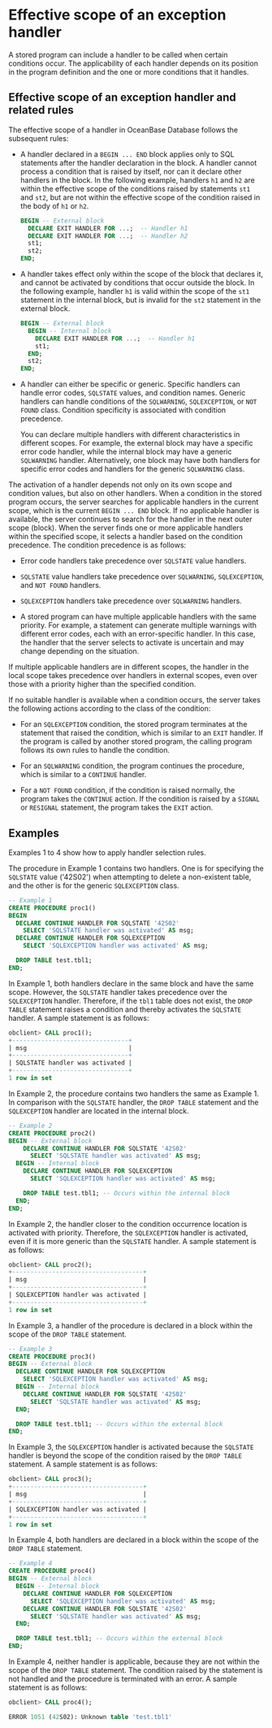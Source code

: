 # Effective scope of an exception handler

A stored program can include a handler to be called when certain conditions occur. The applicability of each handler depends on its position in the program definition and the one or more conditions that it handles.

## Effective scope of an exception handler and related rules

The effective scope of a handler in OceanBase Database follows the subsequent rules:

* A handler declared in a `BEGIN ... END` block applies only to SQL statements after the handler declaration in the block. A handler cannot process a condition that is raised by itself, nor can it declare other handlers in the block. In the following example, handlers `h1` and `h2` are within the effective scope of the conditions raised by statements `st1` and `st2`, but are not within the effective scope of the condition raised in the body of `h1` or `h2`.

   ```sql
   BEGIN -- External block
     DECLARE EXIT HANDLER FOR ...;  -- Handler h1
     DECLARE EXIT HANDLER FOR ...;  -- Handler h2
     st1;
     st2;
   END;
   ```


* A handler takes effect only within the scope of the block that declares it, and cannot be activated by conditions that occur outside the block. In the following example, handler `h1` is valid within the scope of the `st1` statement in the internal block, but is invalid for the `st2` statement in the external block.

   ```sql
   BEGIN -- External block
     BEGIN -- Internal block
       DECLARE EXIT HANDLER FOR ...;  -- Handler h1
       st1;
     END;
     st2;
   END;
   ```


* A handler can either be specific or generic. Specific handlers can handle error codes, `SQLSTATE` values, and condition names. Generic handlers can handle conditions of the `SQLWARNING`, `SQLEXCEPTION`, or `NOT FOUND` class. Condition specificity is associated with condition precedence.

   You can declare multiple handlers with different characteristics in different scopes. For example, the external block may have a specific error code handler, while the internal block may have a generic `SQLWARNING` handler. Alternatively, one block may have both handlers for specific error codes and handlers for the generic `SQLWARNING` class.


The activation of a handler depends not only on its own scope and condition values, but also on other handlers. When a condition in the stored program occurs, the server searches for applicable handlers in the current scope, which is the current `BEGIN ... END` block. If no applicable handler is available, the server continues to search for the handler in the next outer scope (block). When the server finds one or more applicable handlers within the specified scope, it selects a handler based on the condition precedence. The condition precedence is as follows:

* Error code handlers take precedence over `SQLSTATE` value handlers.

* `SQLSTATE` value handlers take precedence over `SQLWARNING`, `SQLEXCEPTION`, and `NOT FOUND` handlers.

* `SQLEXCEPTION` handlers take precedence over `SQLWARNING` handlers.

* A stored program can have multiple applicable handlers with the same priority. For example, a statement can generate multiple warnings with different error codes, each with an error-specific handler. In this case, the handler that the server selects to activate is uncertain and may change depending on the situation.


If multiple applicable handlers are in different scopes, the handler in the local scope takes precedence over handlers in external scopes, even over those with a priority higher than the specified condition.

If no suitable handler is available when a condition occurs, the server takes the following actions according to the class of the condition:

* For an `SQLEXCEPTION` condition, the stored program terminates at the statement that raised the condition, which is similar to an `EXIT` handler. If the program is called by another stored program, the calling program follows its own rules to handle the condition.

* For an `SQLWARNING` condition, the program continues the procedure, which is similar to a `CONTINUE` handler.

* For a `NOT FOUND` condition, if the condition is raised normally, the program takes the `CONTINUE` action. If the condition is raised by a `SIGNAL` or `RESIGNAL` statement, the program takes the `EXIT` action.



## Examples

Examples 1 to 4 show how to apply handler selection rules.

The procedure in Example 1 contains two handlers. One is for specifying the `SQLSTATE` value ('42S02') when attempting to delete a non-existent table, and the other is for the generic `SQLEXCEPTION` class.

```sql
-- Example 1
CREATE PROCEDURE proc1()
BEGIN
  DECLARE CONTINUE HANDLER FOR SQLSTATE '42S02'
    SELECT 'SQLSTATE handler was activated' AS msg;
  DECLARE CONTINUE HANDLER FOR SQLEXCEPTION
    SELECT 'SQLEXCEPTION handler was activated' AS msg;

  DROP TABLE test.tbl1;
END;
```


In Example 1, both handlers declare in the same block and have the same scope. However, the `SQLSTATE` handler takes precedence over the `SQLEXCEPTION` handler. Therefore, if the `tbl1` table does not exist, the `DROP TABLE` statement raises a condition and thereby activates the `SQLSTATE` handler. A sample statement is as follows:

```sql
obclient> CALL proc1();
+--------------------------------+
| msg                            |
+--------------------------------+
| SQLSTATE handler was activated |
+--------------------------------+
1 row in set
```

In Example 2, the procedure contains two handlers the same as Example 1. In comparison with the `SQLSTATE` handler, the `DROP TABLE` statement and the `SQLEXCEPTION` handler are located in the internal block.

```sql
-- Example 2
CREATE PROCEDURE proc2()
BEGIN -- External block
    DECLARE CONTINUE HANDLER FOR SQLSTATE '42S02'
      SELECT 'SQLSTATE handler was activated' AS msg;
  BEGIN -- Internal block
    DECLARE CONTINUE HANDLER FOR SQLEXCEPTION
      SELECT 'SQLEXCEPTION handler was activated' AS msg;

    DROP TABLE test.tbl1; -- Occurs within the internal block
  END;
END;
```

In Example 2, the handler closer to the condition occurrence location is activated with priority. Therefore, the `SQLEXCEPTION` handler is activated, even if it is more generic than the `SQLSTATE` handler. A sample statement is as follows:

```sql
obclient> CALL proc2();
+------------------------------------+
| msg                                |
+------------------------------------+
| SQLEXCEPTION handler was activated |
+------------------------------------+
1 row in set
```

In Example 3, a handler of the procedure is declared in a block within the scope of the `DROP TABLE` statement.

```sql
-- Example 3
CREATE PROCEDURE proc3()
BEGIN -- External block
  DECLARE CONTINUE HANDLER FOR SQLEXCEPTION
    SELECT 'SQLEXCEPTION handler was activated' AS msg;
  BEGIN -- Internal block
    DECLARE CONTINUE HANDLER FOR SQLSTATE '42S02'
      SELECT 'SQLSTATE handler was activated' AS msg;
  END;

  DROP TABLE test.tbl1; -- Occurs within the external block
END;
```

In Example 3, the `SQLEXCEPTION` handler is activated because the `SQLSTATE` handler is beyond the scope of the condition raised by the `DROP TABLE` statement. A sample statement is as follows:

```sql
obclient> CALL proc3();
+------------------------------------+
| msg                                |
+------------------------------------+
| SQLEXCEPTION handler was activated |
+------------------------------------+
1 row in set
```

In Example 4, both handlers are declared in a block within the scope of the `DROP TABLE` statement.

```sql
-- Example 4
CREATE PROCEDURE proc4()
BEGIN -- External block
  BEGIN -- Internal block
    DECLARE CONTINUE HANDLER FOR SQLEXCEPTION
      SELECT 'SQLEXCEPTION handler was activated' AS msg;
    DECLARE CONTINUE HANDLER FOR SQLSTATE '42S02'
      SELECT 'SQLSTATE handler was activated' AS msg;
  END;

  DROP TABLE test.tbl1; -- Occurs within the external block
END;
```

In Example 4, neither handler is applicable, because they are not within the scope of the `DROP TABLE` statement. The condition raised by the statement is not handled and the procedure is terminated with an error. A sample statement is as follows:

```sql
obclient> CALL proc4();

ERROR 1051 (42S02): Unknown table 'test.tbl1'
```
